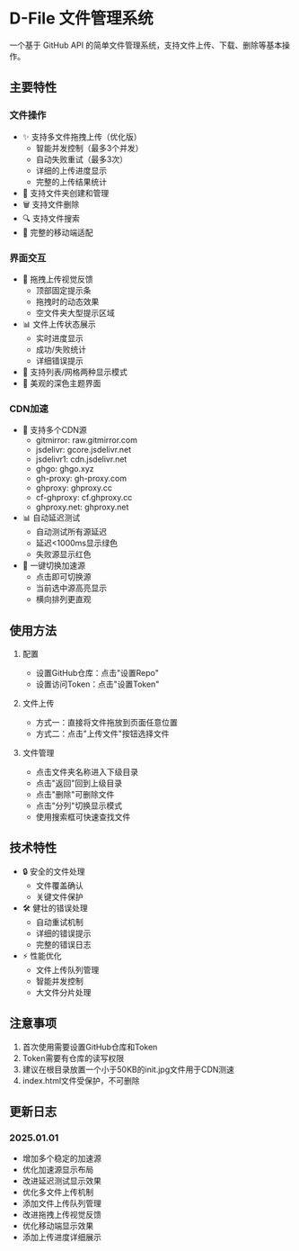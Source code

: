 # D-File 文件管理系统

一个基于 GitHub API 的简单文件管理系统，支持文件上传、下载、删除等基本操作。

## 主要特性

### 文件操作
- ✨ 支持多文件拖拽上传（优化版）
  - 智能并发控制（最多3个并发）
  - 自动失败重试（最多3次）
  - 详细的上传进度显示
  - 完整的上传结果统计
- 📁 支持文件夹创建和管理
- 🗑️ 支持文件删除
- 🔍 支持文件搜索
- 📱 完整的移动端适配

### 界面交互
- 💫 拖拽上传视觉反馈
  - 顶部固定提示条
  - 拖拽时的动态效果
  - 空文件夹大型提示区域
- 📊 文件上传状态展示
  - 实时进度显示
  - 成功/失败统计
  - 详细错误提示
- 🎯 支持列表/网格两种显示模式
- 🌈 美观的深色主题界面

### CDN加速
- 🚀 支持多个CDN源
  - gitmirror: raw.gitmirror.com
  - jsdelivr: gcore.jsdelivr.net
  - jsdelivr1: cdn.jsdelivr.net
  - ghgo: ghgo.xyz
  - gh-proxy: gh-proxy.com
  - ghproxy: ghproxy.cc
  - cf-ghproxy: cf.ghproxy.cc
  - ghproxy.net: ghproxy.net
- 📊 自动延迟测试
  - 自动测试所有源延迟
  - 延迟<1000ms显示绿色
  - 失败源显示红色
- 🔄 一键切换加速源
  - 点击即可切换源
  - 当前选中源高亮显示
  - 横向排列更直观

## 使用方法

1. 配置
   - 设置GitHub仓库：点击"设置Repo"
   - 设置访问Token：点击"设置Token"

2. 文件上传
   - 方式一：直接将文件拖放到页面任意位置
   - 方式二：点击"上传文件"按钮选择文件

3. 文件管理
   - 点击文件夹名称进入下级目录
   - 点击"返回"回到上级目录
   - 点击"删除"可删除文件
   - 点击"分列"切换显示模式
   - 使用搜索框可快速查找文件

## 技术特性

- 🔒 安全的文件处理
  - 文件覆盖确认
  - 关键文件保护
- 🛠️ 健壮的错误处理
  - 自动重试机制
  - 详细的错误提示
  - 完整的错误日志
- ⚡ 性能优化
  - 文件上传队列管理
  - 智能并发控制
  - 大文件分片处理

## 注意事项

1. 首次使用需要设置GitHub仓库和Token
2. Token需要有仓库的读写权限
3. 建议在根目录放置一个小于50KB的init.jpg文件用于CDN测速
4. index.html文件受保护，不可删除

## 更新日志

### 2025.01.01
- 增加多个稳定的加速源
- 优化加速源显示布局
- 改进延迟测试显示效果
- 优化多文件上传机制
- 添加文件上传队列管理
- 改进拖拽上传视觉反馈
- 优化移动端显示效果
- 添加上传进度详细展示
